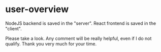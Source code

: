 # user-overview

NodeJS backend is saved in the "server". React frontend is saved in the "client".

Please take a look. Any comment will be really helpful, even if I do not qualify. Thank you very much for your time.
